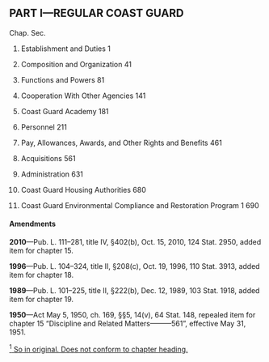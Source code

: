 PART I—REGULAR COAST GUARD
----------

Chap. Sec.

1. Establishment and Duties 1

3. Composition and Organization 41

5. Functions and Powers 81

7. Cooperation With Other Agencies 141

9. Coast Guard Academy 181

11. Personnel 211

13. Pay, Allowances, Awards, and Other Rights and Benefits 461

15. Acquisitions 561

17. Administration 631

18. Coast Guard Housing Authorities 680

19. Coast Guard Environmental Compliance and Restoration Program 1 690

#### Amendments ####

**2010**—Pub. L. 111–281, title IV, §402(b), Oct. 15, 2010, 124 Stat. 2950, added item for chapter 15.

**1996**—Pub. L. 104–324, title II, §208(c), Oct. 19, 1996, 110 Stat. 3913, added item for chapter 18.

**1989**—Pub. L. 101–225, title II, §222(b), Dec. 12, 1989, 103 Stat. 1918, added item for chapter 19.

**1950**—Act May 5, 1950, ch. 169, §§5, 14(v), 64 Stat. 148, repealed item for chapter 15 “Discipline and Related Matters———561”, effective May 31, 1951.

[<sup>1</sup> So in original. Does not conform to chapter heading.](#PARTI_1)